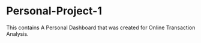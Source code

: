 # Personal-Project-1
This contains A Personal Dashboard that was created for Online Transaction Analysis. 
